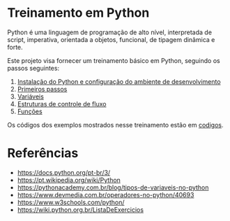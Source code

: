 # Treinamento em Python

Python é uma linguagem de programação de alto nível, interpretada de script, imperativa, orientada a objetos, funcional, de tipagem dinâmica e forte.

Este projeto visa fornecer um treinamento básico em Python, seguindo os passos seguintes:
1. [Instalação do Python e configuração do ambiente de desenvolvimento](https://github.com/harielribeirof/treinamentoPython/blob/main/01%20-%20instalacao%20e%20configuracao/instalacao_config.md "Instalação do Python e configuração do ambiente de desenvolvimento")
2. [Primeiros passos](https://github.com/harielribeirof/treinamentoPython/blob/main/02%20-%20primeiros%20passos%20e%20comentarios/primeiros_passos.md)
3. [Variáveis](https://github.com/harielribeirof/treinamentoPython/blob/main/03%20-%20vari%C3%A1veis/variaveis.md)
4. [Estruturas de controle de fluxo](https://github.com/harielribeirof/treinamentoPython/blob/main/04%20-%20estruturas%20de%20controle%20de%20fluxo/condicional_repeticao.md)
5. [Funções](https://github.com/harielribeirof/treinamentoPython/blob/main/05%20-%20funcoes/funcoes.md)

Os códigos dos exemplos mostrados nesse treinamento estão em [codigos](https://github.com/harielribeirof/treinamentoPython/tree/main/codigos).
# Referências
- https://docs.python.org/pt-br/3/
- https://pt.wikipedia.org/wiki/Python
- https://pythonacademy.com.br/blog/tipos-de-variaveis-no-python
- https://www.devmedia.com.br/operadores-no-python/40693
- https://www.w3schools.com/python/
- https://wiki.python.org.br/ListaDeExercicios


